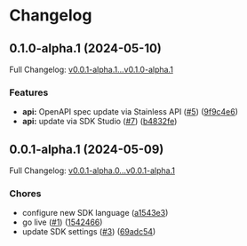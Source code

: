 # Changelog

## 0.1.0-alpha.1 (2024-05-10)

Full Changelog: [v0.0.1-alpha.1...v0.1.0-alpha.1](https://github.com/contraptionco/booklet-node/compare/v0.0.1-alpha.1...v0.1.0-alpha.1)

### Features

* **api:** OpenAPI spec update via Stainless API ([#5](https://github.com/contraptionco/booklet-node/issues/5)) ([9f9c4e6](https://github.com/contraptionco/booklet-node/commit/9f9c4e64078f331bf01e944cd565f016df9582b9))
* **api:** update via SDK Studio ([#7](https://github.com/contraptionco/booklet-node/issues/7)) ([b4832fe](https://github.com/contraptionco/booklet-node/commit/b4832fe2213779d8f59d6f0a7191d46486d4ad93))

## 0.0.1-alpha.1 (2024-05-09)

Full Changelog: [v0.0.1-alpha.0...v0.0.1-alpha.1](https://github.com/contraptionco/booklet-node/compare/v0.0.1-alpha.0...v0.0.1-alpha.1)

### Chores

* configure new SDK language ([a1543e3](https://github.com/contraptionco/booklet-node/commit/a1543e398cc96e174dde6657483d07e76775182f))
* go live ([#1](https://github.com/contraptionco/booklet-node/issues/1)) ([1542466](https://github.com/contraptionco/booklet-node/commit/1542466bcb006776c40cc99f8b38748d9de49969))
* update SDK settings ([#3](https://github.com/contraptionco/booklet-node/issues/3)) ([69adc54](https://github.com/contraptionco/booklet-node/commit/69adc54ba2105ae5634b0791957c66910f73397d))
